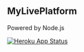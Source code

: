 ## MyLivePlatform
Powered by Node.js

[![Heroku App Status](https://heroku-shields.herokuapp.com/myliveplatform)](https://myliveplatform.herokuapp.com)
